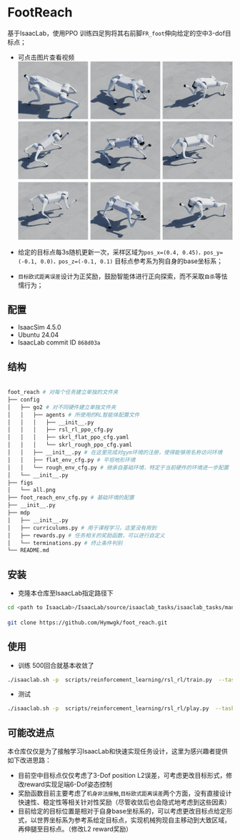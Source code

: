 # FootReach

基于IsaacLab，使用PPO 训练四足狗将其右前脚`FR_foot`伸向给定的空中3-dof目标点；

- 可点击图片查看视频
[![Foot Reach Task on Unitree Go2](figs/all.png )](https://youtu.be/vLh3emkjAtU?si=YvphiipRX-2Rei7m)


- 给定的目标点每3s随机更新一次，采样区域为`pos_x=(0.4, 0.45)，pos_y=(-0.1, 0.0)，pos_z=(-0.1, 0.1)` 目标点参考系为狗自身的base坐标系；

- `目标欧式距离误差`设计为正奖励，鼓励智能体进行正向探索，而不采取`自杀`等怯懦行为；



## 配置
- IsaacSim 4.5.0
- Ubuntu 24.04
- IsaacLab commit ID `868d03a`


## 结构
```bash

foot_reach # 对每个任务建立单独的文件夹
├── config
│   ├── go2 # 对不同硬件建立单独文件夹
│   │   ├── agents # 所使用的RL智能体配置文件
│   │   │   ├── __init__.py
│   │   │   ├── rsl_rl_ppo_cfg.py
│   │   │   ├── skrl_flat_ppo_cfg.yaml
│   │   │   └── skrl_rough_ppo_cfg.yaml
│   │   ├── __init__.py # 在这里完成对gym环境的注册，使得能够用名称访问环境
│   │   ├── flat_env_cfg.py # 平坦地形环境
│   │   └── rough_env_cfg.py # 继承自基础环境，特定于当前硬件的环境进一步配置（崎岖地形）
│   └── __init__.py 
├── figs
│   └── all.png
├── foot_reach_env_cfg.py # 基础环境的配置
├── __init__.py
├── mdp
│   ├── __init__.py 
│   ├── curriculums.py # 用于课程学习，这里没有用到
│   ├── rewards.py # 任务相关的奖励函数，可以进行自定义
│   └── terminations.py # 终止条件判别
└── README.md

```



## 安装

- 克隆本仓库至IsaacLab指定路径下
```bash
cd <path to IsaacLab>/IsaacLab/source/isaaclab_tasks/isaaclab_tasks/manager_based/locomotion/

git clone https://github.com/Hymwgk/foot_reach.git
```



## 使用

- 训练 500回合就基本收敛了
```bash
./isaaclab.sh -p  scripts/reinforcement_learning/rsl_rl/train.py  --task Isaac-FootReach-Rough-Unitree-Go2-v0 --num_envs 4068 --video --headless --max_iterations 500
```



- 测试
```bash
./isaaclab.sh -p  scripts/reinforcement_learning/rsl_rl/play.py  --task Isaac-FootReach-Rough-Unitree-Go2-Play-v0
```





## 可能改进点

本仓库仅仅是为了接触学习IsaacLab和快速实现任务设计，这里为感兴趣者提供如下改进思路：

- 目前空中目标点仅仅考虑了3-Dof position L2误差，可考虑更改目标形式，修改reward实现足端6-Dof姿态控制
- 奖励函数目前主要考虑了`机身非法接触`,`目标欧式距离误差`两个方面，没有直接设计快速性、稳定性等相关针对性奖励（尽管收敛后也会隐式地考虑到这些因素）
- 目前给定的目标位置是相对于自身base坐标系的，可以考虑更改目标点给定形式，以世界坐标系为参考系给定目标点，实现机械狗现自主移动到大致区域，再伸腿至目标点。（修改L2 reward奖励）